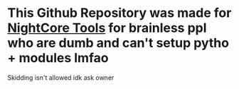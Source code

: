 # This Github Repository was made for [NightCore Tools](https://discord.gg/eASWvWXRx6) for brainless ppl who are dumb and can't setup pytho + modules lmfao

Skidding isn't allowed idk ask owner
